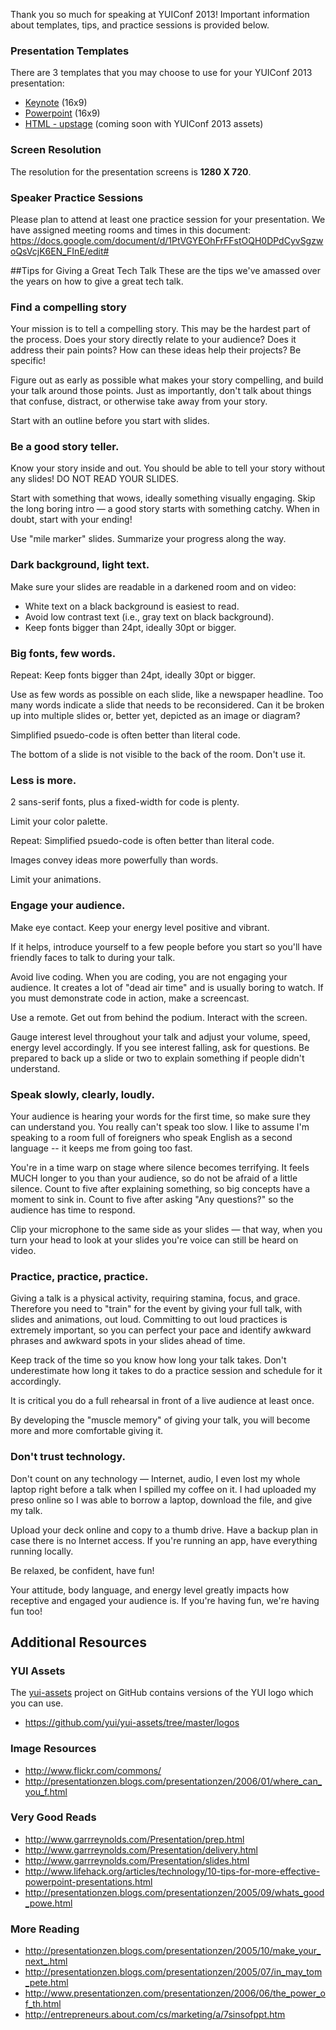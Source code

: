 Thank you so much for speaking at YUIConf 2013! Important information about templates, tips, and practice sessions is provided below. 

### Presentation Templates

There are 3 templates that you may choose to use for your YUIConf 2013 presentation:
* [Keynote](https://drive.google.com/file/d/0B125RpMEgV12ZW03X3Fya3VZaUE/edit?usp=sharing) (16x9)
* [Powerpoint](https://drive.google.com/file/d/0B125RpMEgV12X2I0TFhsdzQxOTQ/edit?usp=sharing) (16x9)
* [HTML - upstage](https://github.com/reid/upstage) (coming soon with YUIConf 2013 assets)

### Screen Resolution

The resolution for the presentation screens is **1280 X 720**.

### Speaker Practice Sessions

Please plan to attend at least one practice session for your presentation. We have assigned meeting rooms and times in this document: https://docs.google.com/document/d/1PtVGYEOhFrFFstOQH0DPdCyvSgzwoQsVcjK6EN_FInE/edit#

##Tips for Giving a Great Tech Talk
These are the tips we've amassed over the years on how to give a great tech talk.

### Find a compelling story
Your mission is to tell a compelling story. This may be the hardest part of the process. Does your story directly relate to your audience? Does it address their pain points? How can these ideas help their projects? Be specific!

Figure out as early as possible what makes your story compelling, and build your talk around those points. Just as importantly, don't talk about things that confuse, distract, or otherwise take away from your story.

Start with an outline before you start with slides.

### Be a good story teller.
Know your story inside and out. You should be able to tell your story without any slides! DO NOT READ YOUR SLIDES.

Start with something that wows, ideally something visually engaging. Skip the long boring intro — a good story starts with something catchy. When in doubt, start with your ending!

Use "mile marker" slides. Summarize your progress along the way.

### Dark background, light text.

Make sure your slides are readable in a darkened room and on video:
   
* White text on a black background is easiest to read.
* Avoid low contrast text (i.e., gray text on black background).
* Keep fonts bigger than 24pt, ideally 30pt or bigger.

### Big fonts, few words.
Repeat: Keep fonts bigger than 24pt, ideally 30pt or bigger.

Use as few words as possible on each slide, like a newspaper headline. Too many words indicate a slide that needs to be reconsidered. Can it be broken up into multiple slides or, better yet, depicted as an image or diagram?

Simplified psuedo-code is often better than literal code.

The bottom of a slide is not visible to the back of the room. Don't use it.

### Less is more.
2 sans-serif fonts, plus a fixed-width for code is plenty.

Limit your color palette.

Repeat: Simplified psuedo-code is often better than literal code.

Images convey ideas more powerfully than words.

Limit your animations.

### Engage your audience.
Make eye contact. Keep your energy level positive and vibrant.

If it helps, introduce yourself to a few people before you start so you'll have friendly faces to talk to during your talk.

Avoid live coding. When you are coding, you are not engaging your audience. It creates a lot of "dead air time" and is usually boring to watch. If you must demonstrate code in action, make a screencast.

Use a remote. Get out from behind the podium. Interact with the screen.

Gauge interest level throughout your talk and adjust your volume, speed, energy level accordingly. If you see interest falling, ask for questions. Be prepared to back up a slide or two to explain something if people didn't understand.

### Speak slowly, clearly, loudly.
Your audience is hearing your words for the first time, so make sure they can understand you. You really can't speak too slow. I like to assume I'm speaking to a room full of foreigners who speak English as a second language -- it keeps me from going too fast.

You're in a time warp on stage where silence becomes terrifying. It feels MUCH longer to you than your audience, so do not be afraid of a little silence. Count to five after explaining something, so big concepts have a moment to sink in. Count to five after asking "Any questions?" so the audience has time to respond.

Clip your microphone to the same side as your slides — that way, when you turn your head to look at your slides you're voice can still be heard on video.

### Practice, practice, practice.
Giving a talk is a physical activity, requiring stamina, focus, and grace. Therefore you need to "train" for the event by giving your full talk, with slides and animations, out loud. Committing to out loud practices is extremely important, so you can perfect your pace and identify awkward phrases and awkward spots in your slides ahead of time.

Keep track of the time so you know how long your talk takes. Don't underestimate how long it takes to do a practice session and schedule for it accordingly.

It is critical you do a full rehearsal in front of a live audience at least once.

By developing the "muscle memory" of giving your talk, you will become more and more comfortable giving it.

### Don't trust technology.
Don't count on any technology — Internet, audio, I even lost my whole laptop right before a talk when I spilled my coffee on it. I had uploaded my preso online so I was able to borrow a laptop, download the file, and give my talk.

Upload your deck online and copy to a thumb drive. Have a backup plan in case there is no Internet access.
If you're running an app, have everything running locally.

Be relaxed, be confident, have fun!

Your attitude, body language, and energy level greatly impacts how receptive and engaged your audience is. If you're having fun, we're having fun too!

## Additional Resources
### YUI Assets
The [yui-assets](https://github.com/yui/yui-assets) project on GitHub contains versions of the YUI logo which you can use.

   * https://github.com/yui/yui-assets/tree/master/logos

### Image Resources
   
* http://www.flickr.com/commons/
* http://presentationzen.blogs.com/presentationzen/2006/01/where_can_you_f.html

### Very Good Reads

* http://www.garrreynolds.com/Presentation/prep.html
* http://www.garrreynolds.com/Presentation/delivery.html
* http://www.garrreynolds.com/Presentation/slides.html
* http://www.lifehack.org/articles/technology/10-tips-for-more-effective-powerpoint-presentations.html
* http://presentationzen.blogs.com/presentationzen/2005/09/whats_good_powe.html

### More Reading

* http://presentationzen.blogs.com/presentationzen/2005/10/make_your_next_.html
* http://presentationzen.blogs.com/presentationzen/2005/07/in_may_tom_pete.html
* http://www.presentationzen.com/presentationzen/2006/06/the_power_of_th.html
* http://entrepreneurs.about.com/cs/marketing/a/7sinsofppt.htm